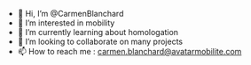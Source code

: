 - 👋 Hi, I’m @CarmenBlanchard
- 👀 I’m interested in mobility
- 🌱 I’m currently learning about homologation
- 💞️ I’m looking to collaborate on many projects
- 📫 How to reach me : carmen.blanchard@avatarmobilite.com

<!---
CarmenBlanchard/CarmenBlanchard is a ✨ special ✨ repository because its `README.md` (this file) appears on your GitHub profile.
You can click the Preview link to take a look at your changes.
--->
